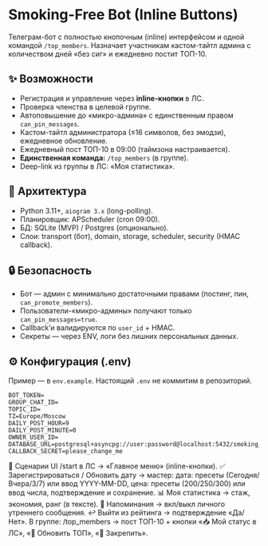 # Smoking-Free Bot (Inline Buttons)

Телеграм-бот с полностью кнопочным (inline) интерфейсом и одной командой `/top_members`. Назначает участникам кастом-тайтл админа с количеством дней «без сиг» и ежедневно постит ТОП-10.

## ✨ Возможности
- Регистрация и управление через **inline-кнопки** в ЛС.
- Проверка членства в целевой группе.
- Автоповышение до «микро-админа» с единственным правом `can_pin_messages`.
- Кастом-тайтл администратора (≤16 символов, без эмодзи), ежедневное обновление.
- Ежедневный пост ТОП-10 в 09:00 (таймзона настраивается).
- **Единственная команда:** `/top_members` (в группе).
- Deep-link из группы в ЛС: «Моя статистика».

## 🧱 Архитектура
- Python 3.11+, `aiogram 3.x` (long-polling).
- Планировщик: APScheduler (cron 09:00).
- БД: SQLite (MVP) / Postgres (опционально).
- Слои: transport (бот), domain, storage, scheduler, security (HMAC callback).

## 🔒 Безопасность
- Бот — админ с минимально достаточными правами (постинг, пин, `can_promote_members`).
- Пользователи-«микро-админы» получают только `can_pin_messages=true`.
- Callback’и валидируются по `user_id` + HMAC.
- Секреты — через ENV, логи без лишних персональных данных.

## ⚙️ Конфигурация (.env)

Пример — в `env.example`. Настоящий `.env` не коммитим в репозиторий.

```
BOT_TOKEN=
GROUP_CHAT_ID=
TOPIC_ID=
TZ=Europe/Moscow
DAILY_POST_HOUR=9
DAILY_POST_MINUTE=0
OWNER_USER_ID=
DATABASE_URL=postgresql+asyncpg://user:password@localhost:5432/smoking_free
CALLBACK_SECRET=please_change_me
```

🧪 Сценарии UI
/start в ЛС → «Главное меню» (inline-кнопки).
✅ Зарегистрироваться / Обновить дату → мастер:
дата: пресеты (Сегодня/Вчера/3/7) или ввод YYYY-MM-DD,
цена: пресеты (200/250/300) или ввод числа,
подтверждение и сохранение.
📊 Моя статистика → стаж, экономия, ранг (в тексте).
🔔 Напоминания → вкл/выкл личного утреннего сообщения.
↩️ Выйти из рейтинга → подтверждение «Да/Нет».
В группе: /top_members → пост ТОП-10 + кнопки «📥 Мой статус в ЛС», «🔄 Обновить ТОП», «📌 Закрепить».